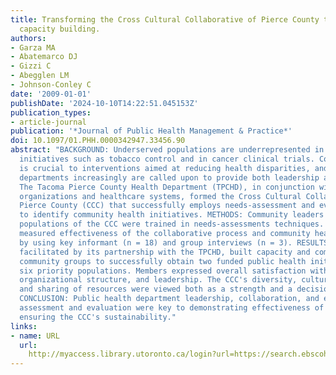 ```yaml
---
title: Transforming the Cross Cultural Collaborative of Pierce County through assessment
  capacity building.
authors:
- Garza MA
- Abatemarco DJ
- Gizzi C
- Abegglen LM
- Johnson-Conley C
date: '2009-01-01'
publishDate: '2024-10-10T14:22:51.045153Z'
publication_types:
- article-journal
publication: '*Journal of Public Health Management & Practice*'
doi: 10.1097/01.PHH.0000342947.33456.90
abstract: "BACKGROUND: Underserved populations are underrepresented in public health
  initiatives such as tobacco control and in cancer clinical trials. Community involvement
  is crucial to interventions aimed at reducing health disparities, and local health
  departments increasingly are called upon to provide both leadership and funding.
  The Tacoma Pierce County Health Department (TPCHD), in conjunction with 13 key community-based
  organizations and healthcare systems, formed the Cross Cultural Collaborative of
  Pierce County (CCC) that successfully employs needs-assessment and evaluation techniques
  to identify community health initiatives. METHODS: Community leaders from six underserved
  populations of the CCC were trained in needs-assessments techniques. Assessments
  measured effectiveness of the collaborative process and community health initiatives
  by using key informant (n = 18) and group interviews (n = 3). RESULTS: The CCC,
  facilitated by its partnership with the TPCHD, built capacity and competence across
  community groups to successfully obtain two funded public health initiatives for
  six priority populations. Members expressed overall satisfaction with the training,
  organizational structure, and leadership. The CCC's diversity, cultural competency,
  and sharing of resources were viewed both as a strength and a decision-making challenge.
  CONCLUSION: Public health department leadership, collaboration, and evidence-based
  assessment and evaluation were key to demonstrating effectiveness of the interventions,
  ensuring the CCC's sustainability."
links:
- name: URL
  url: 
    http://myaccess.library.utoronto.ca/login?url=https://search.ebscohost.com/login.aspx?direct=true&db=cin20&AN=105607233&site=ehost-live
---
```

